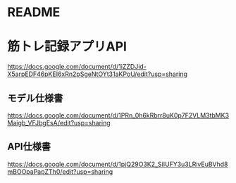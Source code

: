 # README 
# 筋トレ記録アプリAPI
https://docs.google.com/document/d/1iZZDJid-X5arpEDF46pKEI6xRn2pSgeNtOYt31aKPoU/edit?usp=sharing

## モデル仕様書
https://docs.google.com/document/d/1PRn_0h6kRbrr8uK0p7F2VLM3tbMK3Maigb_VFJbgEsA/edit?usp=sharing

## API仕様書
https://docs.google.com/document/d/1pjQ29O3K2_SiIUFY3u3LRivEuBVhd8mBOOpaPapZTh0/edit?usp=sharing


